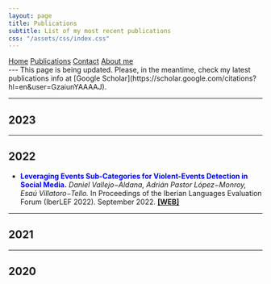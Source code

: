 ```yaml
---
layout: page
title: Publications
subtitle: List of my most recent publications
css: "/assets/css/index.css"
---
```

<div class="list-filters">
  <a href="/" class="list-filter ">Home</a>
  <a href="/publications" class="list-filter filter-selected">Publications</a>
  <a href="/contact" class="list-filter">Contact</a>
  <a href="/about" class="list-filter">About me</a>
</div>
---
This page is being updated. Please, in the meantime, check my latest publications info at [Google Scholar](https://scholar.google.com/citations?hl=en&user=GzaiunYAAAAJ). 

---

**2023**
---

---

**2022**
---
  * <span style="color:blue">**Leveraging Events Sub-Categories for Violent-Events Detection in Social Media.**</span> *Daniel Vallejo−Aldana, Adrián Pastor López−Monroy, Esaú Villatoro−Tello.* In Proceedings of the Iberian Languages Evaluation Forum (IberLEF 2022). September 2022. [**[WEB]**](https://ceur-ws.org/Vol-3202/davincis-paper3.pdf)

---

**2021**
---

---

**2020**
---